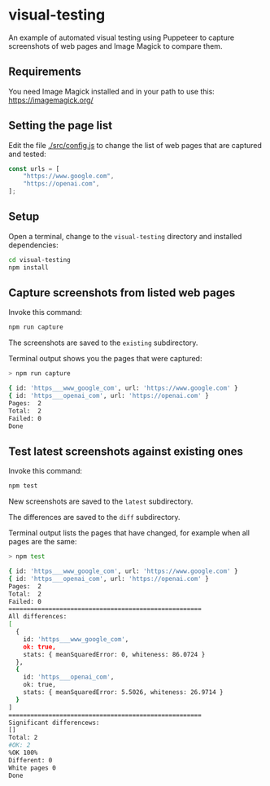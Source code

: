 # visual-testing

An example of automated visual testing using Puppeteer to capture screenshots of web pages and Image Magick to compare them.

## Requirements

You need Image Magick installed and in your path to use this:
https://imagemagick.org/ 

## Setting the page list

Edit the file [./src/config.js](./src/config.js) to change the list of web pages that are captured and tested:

```javascript
const urls = [
    "https://www.google.com",
    "https://openai.com",
];
```

## Setup

Open a terminal, change to the `visual-testing` directory and installed dependencies:

```bash
cd visual-testing
npm install
```

## Capture screenshots from listed web pages

Invoke this command:

```bash
npm run capture
```

The screenshots are saved to the `existing` subdirectory.

Terminal output shows you the pages that were captured:

```bash
> npm run capture

{ id: 'https___www_google_com', url: 'https://www.google.com' }
{ id: 'https___openai_com', url: 'https://openai.com' }
Pages:  2
Total:  2
Failed: 0
Done
```

## Test latest screenshots against existing ones

Invoke this command:

```bash
npm test
```

New screenshots are saved to the `latest` subdirectory.

The differences are saved to the `diff` subdirectory.

Terminal output lists the pages that have changed, for example when all pages are the same:

```bash
> npm test

{ id: 'https___www_google_com', url: 'https://www.google.com' }
{ id: 'https___openai_com', url: 'https://openai.com' }
Pages:  2
Total:  2
Failed: 0
=====================================================
All differences:
[
  {
    id: 'https___www_google_com',
    ok: true,
    stats: { meanSquaredError: 0, whiteness: 86.0724 }
  },
  {
    id: 'https___openai_com',
    ok: true,
    stats: { meanSquaredError: 5.5026, whiteness: 26.9714 }
  }
]
=====================================================
Significant differencews:
[]
Total: 2
#OK: 2
%OK 100%
Different: 0
White pages 0
Done
```